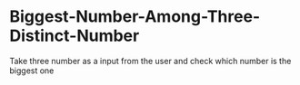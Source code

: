 # Biggest-Number-Among-Three-Distinct-Number
Take three number as a input from the user and check which number is the biggest one
